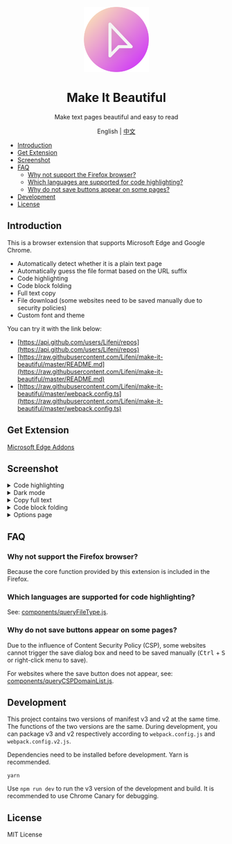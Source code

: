 <p align="center">
  <img width="150px" alt="Logo" src="assets/images/logo.svg" />
</p>

<h1 align="center">Make It Beautiful</h1>
<p align="center">Make text pages beautiful and easy to read</p>
<p align="center">English | <a href="README.zh-CN.md">中文</a></p>

- [Introduction](#introduction)
- [Get Extension](#get-extension)
- [Screenshot](#screenshot)
- [FAQ](#faq)
  - [Why not support the Firefox browser?](#why-not-support-the-firefox-browser)
  - [Which languages are supported for code highlighting?](#which-languages-are-supported-for-code-highlighting)
  - [Why do not save buttons appear on some pages?](#why-do-not-save-buttons-appear-on-some-pages)
- [Development](#development)
- [License](#license)

## Introduction

This is a browser extension that supports Microsoft Edge and Google Chrome.

- Automatically detect whether it is a plain text page
- Automatically guess the file format based on the URL suffix
- Code highlighting
- Code block folding
- Full text copy
- File download (some websites need to be saved manually due to security policies)
- Custom font and theme

You can try it with the link below:

- [https://api.github.com/users/Lifeni/repos](https://api.github.com/users/Lifeni/repos)
- [https://raw.githubusercontent.com/Lifeni/make-it-beautiful/master/README.md](https://raw.githubusercontent.com/Lifeni/make-it-beautiful/master/README.md)
- [https://raw.githubusercontent.com/Lifeni/make-it-beautiful/master/webpack.config.ts](https://raw.githubusercontent.com/Lifeni/make-it-beautiful/master/webpack.config.ts)

## Get Extension

[Microsoft Edge Addons](https://microsoftedge.microsoft.com/addons/detail/make-it-beautiful/jjgkadobhgomjcppaojffnlooknkkodd)

## Screenshot

<details>
   <summary>Code highlighting</summary>

![Code Highlight](https://file.lifeni.life/dashboard/make-it-beautiful/light.webp)

</details>

<details>
   <summary>Dark mode</summary>

![Dark Mode](https://file.lifeni.life/dashboard/make-it-beautiful/dark.webp)

</details>

<details>
   <summary>Copy full text</summary>

![Copy the full text](https://file.lifeni.life/dashboard/make-it-beautiful/copy.webp)

</details>

<details>
   <summary>Code block folding</summary>

![Code block folding](https://file.lifeni.life/dashboard/make-it-beautiful/fold.webp)

</details>

<details>
   <summary>Options page</summary>

![Options page](https://file.lifeni.life/dashboard/make-it-beautiful/options.webp)

</details>

## FAQ

### Why not support the Firefox browser?

Because the core function provided by this extension is included in the Firefox.

### Which languages are supported for code highlighting?

See: [components/queryFileType.js](components/queryFileType.js).

### Why do not save buttons appear on some pages?

Due to the influence of Content Security Policy (CSP), some websites cannot trigger the save dialog box and need to be saved manually (<kbd>Ctrl</kbd> + <kbd>S</kbd> or right-click menu to save).

For websites where the save button does not appear, see: [components/queryCSPDomainList.js](components/queryCSPDomainList.js).

## Development

This project contains two versions of manifest v3 and v2 at the same time. The functions of the two versions are the same. During development, you can package v3 and v2 respectively according to `webpack.config.js` and `webpack.config.v2.js`.

Dependencies need to be installed before development. Yarn is recommended.

```shell
yarn
```

Use `npm run dev` to run the v3 version of the development and build. It is recommended to use Chrome Canary for debugging.

## License

MIT License
